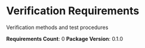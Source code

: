 # Verification Requirements

Verification methods and test procedures

**Requirements Count**: 0
**Package Version**: 0.1.0

